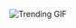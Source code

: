 
<!-- GIF_SECTION -->
![Trending GIF](https://media0.giphy.com/media/v1.Y2lkPThiYjIxNzcyMWxnNDF5ajNhNml2Y3V3ZmZwdW5uaTk5Y2lwcm5sa2d4cGNheTQ4bCZlcD12MV9naWZzX3NlYXJjaCZjdD1n/3ohs814r2VtQYQWxkQ/giphy.gif)
<!-- END_GIF_SECTION -->
